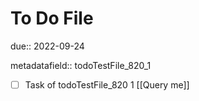 # To Do File

due:: 2022-09-24

metadatafield:: todoTestFile_820_1

- [ ] Task of todoTestFile_820 1 [[Query me]]
